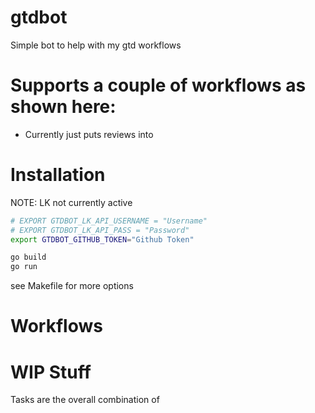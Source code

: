 # gtdbot
Simple bot to help with my gtd workflows

# Supports a couple of workflows as shown here:
- Currently just puts reviews into 

# Installation

NOTE: LK not currently active
```bash
# EXPORT GTDBOT_LK_API_USERNAME = "Username"
# EXPORT GTDBOT_LK_API_PASS = "Password"
export GTDBOT_GITHUB_TOKEN="Github Token"

go build
go run
```

see Makefile for more options

# Workflows



# WIP Stuff

Tasks are the overall combination of 
